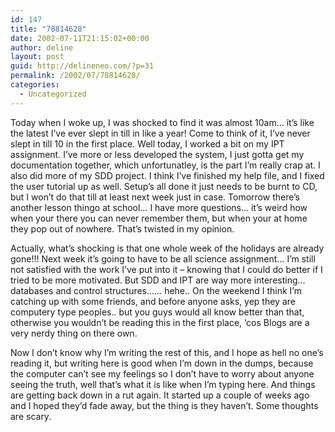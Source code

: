 ```yaml
---
id: 147
title: "78814628"
date: 2002-07-11T21:15:02+00:00
author: deline
layout: post
guid: http://delineneo.com/?p=31
permalink: /2002/07/78814628/
categories:
  - Uncategorized
---
```

Today when I woke up, I was shocked to find it was almost 10am&#8230; it&#8217;s like the latest I&#8217;ve ever slept in till in like a year! Come to think of it, I&#8217;ve never slept in till 10 in the first place. Well today, I worked a bit on my IPT assignment. I&#8217;ve more or less developed the system, I just gotta get my documentation together, which unfortunatley, is the part I&#8217;m really crap at. I also did more of my SDD project. I think I&#8217;ve finished my help file, and I fixed the user tutorial up as well. Setup&#8217;s all done it just needs to be burnt to CD, but I won&#8217;t do that till at least next week just in case. Tomorrow there&#8217;s another lesson thingo at school&#8230; I have more questions&#8230; it&#8217;s weird how when your there you can never remember them, but when your at home they pop out of nowhere. That&#8217;s twisted in my opinion.

Actually, what&#8217;s shocking is that one whole week of the holidays are already gone!!! Next week it&#8217;s going to have to be all science assignment&#8230; I&#8217;m still not satisfied with the work I&#8217;ve put into it &#8211; knowing that I could do better if I tried to be more motivated. But SDD and IPT are way more interesting&#8230; databases and control structures&#8230;&#8230; hehe.. On the weekend I think I&#8217;m catching up with some friends, and before anyone asks, yep they are computery type peoples.. but you guys would all know better than that, otherwise you wouldn&#8217;t be reading this in the first place, &#8216;cos Blogs are a very nerdy thing on there own.

Now I don&#8217;t know why I&#8217;m writing the rest of this, and I hope as hell no one&#8217;s reading it, but writing here is good when I&#8217;m down in the dumps, because the computer can&#8217;t see my feelings so I don&#8217;t have to worry about anyone seeing the truth, well that&#8217;s what it is like when I&#8217;m typing here. And things are getting back down in a rut again. It started up a couple of weeks ago and I hoped they&#8217;d fade away, but the thing is they haven&#8217;t. Some thoughts are scary.